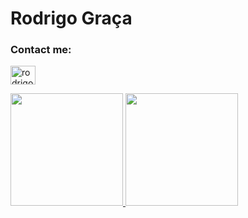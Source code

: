 # Rodrigo Graça

### Contact me:

<p align="left">
<a href="https://instagram.com/rodrigograc4" target="blank"><img align="center" src="https://raw.githubusercontent.com/rahuldkjain/github-profile-readme-generator/master/src/images/icons/Social/instagram.svg" alt="rodrigograc4" height="30" width="40" /></a>
</p>


<a href="https://github.com/rodrigograc4">
  <img height="180em" src="https://github-readme-stats.vercel.app/api?username=rodrigograc4&theme=tokyonight&show_icons=true" />
  <img height="180em" src="https://github-readme-stats.vercel.app/api/top-langs/?username=rodrigograc4&theme=tokyonight&layout=compact" />
</a>
